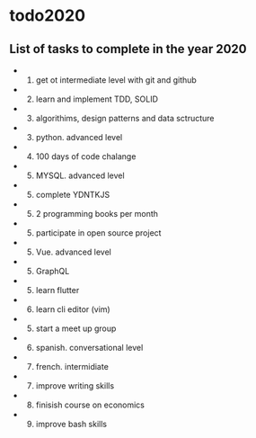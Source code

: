 # todo2020
## List of tasks to complete in the year 2020

- 1. get ot intermediate level with git and github
- 2. learn and implement TDD, SOLID
- 3. algorithims, design patterns and data sctructure
- 3. python. advanced level
- 4. 100 days of code chalange
- 5. MYSQL. advanced level
- 5. complete YDNTKJS
- 5. 2 programming books per month
- 5. participate in open source project
- 5. Vue. advanced level
- 5. GraphQL
- 5. learn flutter
- 6. learn cli editor (vim)
- 5. start a meet up group
- 6. spanish. conversational level
- 7. french. intermidiate
- 7. improve writing skills
- 8. finisish course on economics
- 9. improve bash skills
